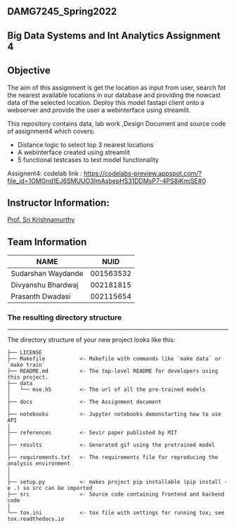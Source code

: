 ## DAMG7245_Spring2022

## Big Data Systems and Int Analytics Assignment 4

## Objective

The aim of this assignment is get the location as input from user, search fot the nearest available locations in our database and providing the nowcast data of the selected location. Deploy this model fastapi client onto a webserver and provide the user a webinterface using streamlit.

This repository contains data, lab work ,Design Document and source code of assignment4 which covers:

* Distance logic to select top 3 nearest locations
* A webinterface created using streamlit
* 5 functional testcases to test model functionality

Assignent4:
codelab link : https://codelabs-preview.appspot.com/?file_id=1OMGnd1EJ6SMUUO3ImAsbepHS31DDMsP7-4PS8iKmjSE#0


## Instructor Information:
[Prof. Sri Krishnamurthy](https://www.linkedin.com/in/srikrishnamurthy/)

## Team Information

| NAME              |     NUID        |
|-------------------|-----------------|
| Sudarshan Waydande|   001563532     |
| Divyanshu Bhardwaj|   002181815     |
| Prasanth Dwadasi  |   002115654     |


### The resulting directory structure
------------

The directory structure of your new project looks like this: 

```
├── LICENSE
├── Makefile           <- Makefile with commands like `make data` or `make train`
├── README.md          <- The top-level README for developers using this project.
├── data
│   └── mse.h5 		   <- The url of all the pre-trained models
│
├── docs               <- The Assignment document 
│
├── notebooks          <- Jupyter notebooks demonstarting how to use API
│
├── references         <- Sevir paper published by MIT
│
├── results            <- Generated gif using the pretrained model
│
├── requirements.txt   <- The requirements file for reproducing the analysis environment
│              
│
├── setup.py           <- makes project pip installable (pip install -e .) so src can be imported
├── src                <- Source code containing frontend and backend code
│
└── tox.ini            <- tox file with settings for running tox; see tox.readthedocs.io
```
